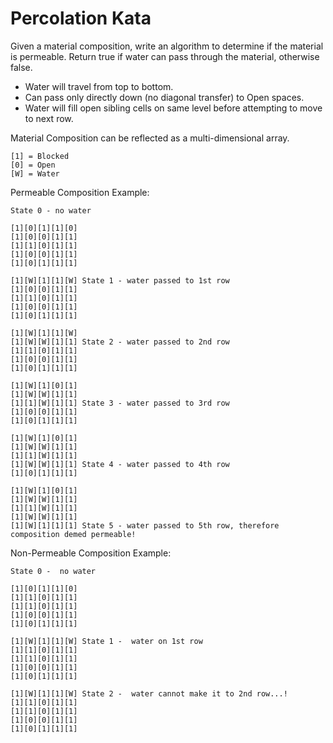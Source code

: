 Percolation Kata
================

Given a material composition, write an algorithm to determine if the material is permeable.
Return true if water can pass through the material, otherwise false.

- Water will travel from top to bottom.
- Can pass only directly down (no diagonal transfer) to Open spaces.
- Water will fill open sibling cells on same level before attempting to move to next row.

Material Composition can be reflected as a multi-dimensional array.

```
[1] = Blocked
[0] = Open
[W] = Water
```

Permeable Composition Example:

```
State 0 - no water

[1][0][1][1][0] 
[1][0][0][1][1]
[1][1][0][1][1]
[1][0][0][1][1]
[1][0][1][1][1]

[1][W][1][1][W] State 1 - water passed to 1st row
[1][0][0][1][1]
[1][1][0][1][1]
[1][0][0][1][1]
[1][0][1][1][1]

[1][W][1][1][W] 
[1][W][W][1][1] State 2 - water passed to 2nd row
[1][1][0][1][1]
[1][0][0][1][1]
[1][0][1][1][1]

[1][W][1][0][1]
[1][W][W][1][1]
[1][1][W][1][1] State 3 - water passed to 3rd row
[1][0][0][1][1]
[1][0][1][1][1]

[1][W][1][0][1]
[1][W][W][1][1]
[1][1][W][1][1]
[1][W][W][1][1] State 4 - water passed to 4th row
[1][0][1][1][1]

[1][W][1][0][1]
[1][W][W][1][1]
[1][1][W][1][1]
[1][W][W][1][1]
[1][W][1][1][1] State 5 - water passed to 5th row, therefore composition demed permeable!
```

Non-Permeable Composition Example:

```
State 0 -  no water

[1][0][1][1][0] 
[1][1][0][1][1]
[1][1][0][1][1]
[1][0][0][1][1]
[1][0][1][1][1]

[1][W][1][1][W] State 1 -  water on 1st row
[1][1][0][1][1] 
[1][1][0][1][1]
[1][0][0][1][1]
[1][0][1][1][1]   

[1][W][1][1][W] State 2 -  water cannot make it to 2nd row...!
[1][1][0][1][1] 
[1][1][0][1][1]
[1][0][0][1][1]
[1][0][1][1][1]
```
